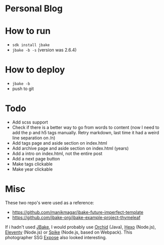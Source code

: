 Personal Blog
=============

# How to run
- `sdk install jbake`
- `jbake -b -s` (version was 2.6.4)

# How to deploy
- `jbake -b`
- push to git

# Todo
- Add scss support
- Check if there is a better way to go from words to content (now I need to add the p and h5 tags manually. Retry markdown, last time it had a weird line separation on /n)
- Add tags page and aside section on index.html
- Add archive page and aside section on index.html (years)
- Add a intro on index.html, not the entire post
- Add a next page button
- Make tags clickable
- Make year clickable

# Misc
These two repo's were used as a reference:
- https://github.com/manikmagar/jbake-future-imperfect-template
- https://github.com/jbake-org/jbake-example-project-thymeleaf

If i hadn't used [JBake](https://github.com/jbake-org/jbake),
I would probably use
[Orchid](https://github.com/JavaEden/Orchid) (Java),
[Hexo](https://github.com/hexojs/hexo) (Node.js),
[Eleventy](https://github.com/11ty/eleventy/) (Node.js) or
[Spike](https://github.com/static-dev/spike) (Node.js, based on Webpack).
This photographer SSG [Expose](https://github.com/Jack000/Expose) also looked interesting.
